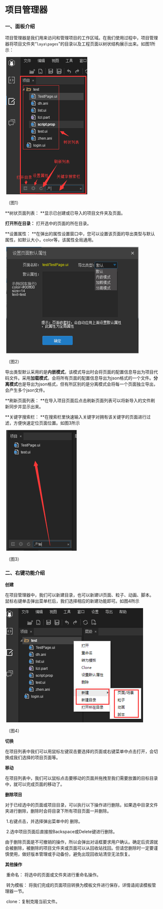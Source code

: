 # 项目管理器

### 一、面板介绍

​         项目管理器是我们用来访问和管理项目的工作区域。在我们使用过程中，项目管理器将项目文件夹“`laya\pages`”的目录以及工程页面以树状结构展示出来。如图1所示：

​        ![blob.png](img/1.png)        

​        （图1）

**树状页面列表： **显示已创建或已导入的项目文件夹及页面。

**打开所在目录：** 打开选中的页面的所在目录。

**设置属性： **在弹出的属性设置窗口中，您可以设置该页面的导出类型与默认属性，如默认大小，color等，该属性全局通用。

​        ![blob.png](img/2.png)

​        （图2）           

​        导出类型默认采用的是**内嵌模式**，该模式导出时会将页面的配置信息导出为项目代码文件。采用**加载模式**，会将所有页面的配置信息导出为json格式的一个文件。**分离模式**也是导出为json格式，但有所区别的是分离模式会将每一个页面独立导出，会产生多个json文件。 

**刷新页面列表： **在导入项目页面后点击刷新页面列表可以将新导入的文件刷新同步并显示出来。

**关键字搜索栏： **在搜索栏里快速输入关键字对拥有该关键字的页面进行过滤，方便快速定位页面位置。如图3所示

​        ![blob.png](img/3.png)        

​        （图3）

 

### 二、右键功能介绍

**创建**

​        在项目管理器中，我们可以新建目录，也可以新建UI页面、粒子、动画、脚本。鼠标右键单击弹出菜单栏后，我们选择相应的新建功能即可。如图4所示

​        ![blob.png](img/4.png)

​        （图4）

 

**切换**

​        在项目列表中我们可以用鼠标左键双击要选择的页面或右键菜单中点击打开，会切换成我们选择的项目页面等。 

**移动**

​        在项目列表中，我们可以鼠标点击要移动的页面并拖拽至我们需要放置的目标目录中，就可以完成页面的移动了。

**删除项目**

​        对于已经选中的页面或项目目录，可以执行以下操作进行删除。如果选中目录文件夹进行删除，删除时会将目录下所有项目页面一并删除。

​            1.右键点击，并选择弹出菜单中的 删除。

​            2.选中项目页面后直接按Backspace或Delete键进行删除。

​         由于删除页面是不可撤销的操作，所以会弹出对话框要求用户确认。确定后资源就会被删除，被删除的项目文件夹或页面可以从回收站找回。但请您删除时一定要谨慎使用，做好版本管理或手动备份，避免出现回收站清空无法恢复。 

**其他操作**

​        重命名： 将选中的页面或文件夹进行重命名操作。

​        转为模板： 将我们完成的页面项目转换为模板文件进行保存，详情请阅读模板管理器一节。

​        clone：复制克隆当前文件。

 